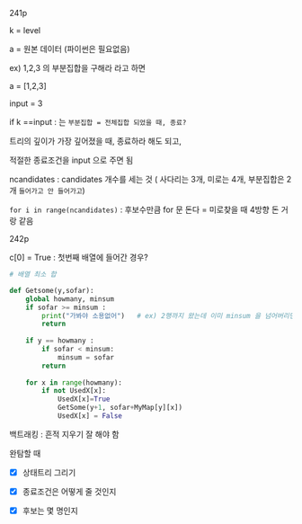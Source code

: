241p

k = level

a = 원본 데이터 (파이썬은 필요없음)

ex) 1,2,3 의 부분집합을 구해라 라고 하면

a = [1,2,3]

input = 3 



if k ==input :  는 `부분집합 = 전체집합 되었을 때, 종료?`

  트리의 깊이가 가장 깊어졌을 때, 종료하라  해도 되고,

적절한 종료조건을 input 으로 주면 됨 



ncandidates : candidates 개수를 세는 것  ( 사다리는 3개, 미로는 4개, 부분집합은 2개 `들어가고 안 들어가고`)

`for i in range(ncandidates)` : 후보수만큼 for 문 돈다 = 미로찾을 때 4방향 돈 거랑 같음 



242p

c[0] = True : 첫번째 배열에 들어간 경우?



```python
# 배열 최소 합

def Getsome(y,sofar):
    global howmany, minsum
    if sofar >= minsum :
        print("가봐야 소용없어")   # ex) 2행까지 왔는데 이미 minsum 을 넘어버리면, 3행은 하지 마
        return
    
    if y == howmany :
        if sofar < minsum:
            minsum = sofar
        return
    
    for x in range(howmany):
        if not UsedX[x]:
            UsedX[x]=True
            GetSome(y+1, sofar+MyMap[y][x])
            UsedX[x] = False
```



백트래킹 : 흔적 지우기 잘 해야 함

완탐할 때

- [x] 상태트리 그리기


- [x] 종료조건은 어떻게 줄 것인지


- [x] 후보는 몇 명인지


